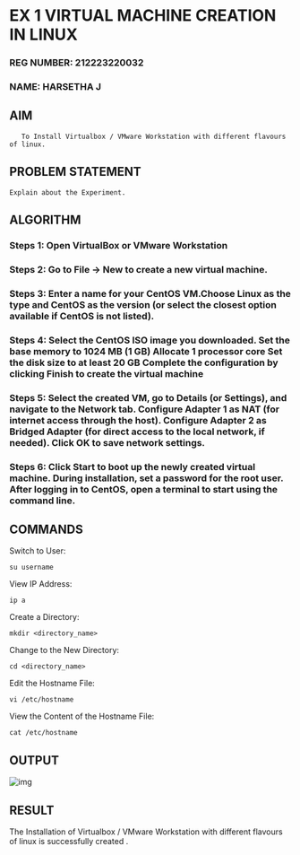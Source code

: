  #  EX 1 VIRTUAL MACHINE CREATION IN LINUX

### REG NUMBER: 212223220032
### NAME: HARSETHA J

  ## AIM
       To Install Virtualbox / VMware Workstation with different flavours of linux.
## PROBLEM STATEMENT
    Explain about the Experiment.

## ALGORITHM
 ### Steps 1: Open VirtualBox or VMware Workstation
 ### Steps 2: Go to File -> New to create a new virtual machine.
 ### Steps 3: Enter a name for your CentOS VM.Choose Linux as the type and CentOS as the version (or select the closest option available if CentOS is not listed).
 ### Steps 4: Select the CentOS ISO image you downloaded. Set the base memory to 1024 MB (1 GB) Allocate 1 processor core Set the disk size to at least 20 GB Complete the configuration by clicking Finish to create the virtual machine
 ### Steps 5: Select the created VM, go to Details (or Settings), and navigate to the Network tab. Configure Adapter 1 as NAT (for internet access through the host). Configure Adapter 2 as Bridged Adapter (for direct access to the local network, if needed). Click OK to save network settings.
### Steps 6: Click Start to boot up the newly created virtual machine. During installation, set a password for the root user. After logging in to CentOS, open a terminal to start using the command line.

## COMMANDS
Switch to User:
```
su username
```
View IP Address:
```
ip a
```
Create a Directory:
```
mkdir <directory_name>
```
Change to the New Directory:
```
cd <directory_name>
```
Edit the Hostname File:
```
vi /etc/hostname
```
View the Content of the Hostname File:
```
cat /etc/hostname
```

## OUTPUT
![img](https://github.com/user-attachments/assets/5db56b3d-3c96-4e08-bd57-77271861420c)


## RESULT
 The Installation of Virtualbox / VMware Workstation with different flavours of linux is successfully created .

  


